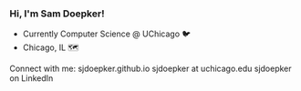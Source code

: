 ### Hi, I'm Sam Doepker!


- Currently Computer Science @ UChicago 🐦
- Chicago, IL 🗺️

Connect with me:
sjdoepker.github.io
sjdoepker at uchicago.edu
sjdoepker on LinkedIn

<!--
**sjdoepker/sjdoepker** is a ✨ _special_ ✨ repository because its `README.md` (this file) appears on your GitHub profile.

Here are some ideas to get you started:

- 🔭 I’m currently working on ...
- 🌱 I’m currently learning ...
- 👯 I’m looking to collaborate on ...
- 🤔 I’m looking for help with ...
- 💬 Ask me about ...
- 📫 How to reach me: ...
- 😄 Pronouns: ...
- ⚡ Fun fact: ...
-->
